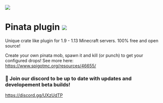![](https://i.imgur.com/t5hX2nK.png)

# Pinata plugin [![](https://img.shields.io/badge/javadocs-latest-green.svg)](https://jd.plajer.xyz/minecraft/pinata)

Unique crate like plugin for 1.9 - 1.13 Minecraft servers.
100% free and open source!

Create your own pinata mob, spawn it and kill (or punch) to get your configured drops!
See more here: https://www.spigotmc.org/resources/46655/

### 👾 Join our discord to be up to date with updates and developement beta builds!
https://discord.gg/UXzUdTP

